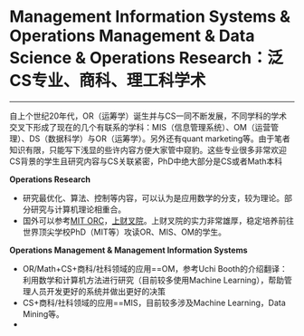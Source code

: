 # Management Information Systems & Operations Management & Data Science & Operations Research：泛CS专业、商科、理工科学术
***
自上个世纪20年代，OR（运筹学）诞生并与CS一同不断发展，不同学科的学术交叉下形成了现在的几个有联系的学科：MIS（信息管理系统）、OM（运营管理）、DS（数据科学）与OR（运筹学）。另外还有quant marketing等。由于笔者知识有限，只能写下浅显的些许内容方便大家管中窥豹。这些专业很多非常欢迎CS背景的学生且研究内容与CS关联紧密，PhD中绝大部分是CS或者Math本科

**Operations Research**
- 研究最优化、算法、控制等内容，可以认为是应用数学的分支，较为理论。部分研究与计算机理论相重合。
- 国外可以参考[MIT ORC](https://orc.mit.edu/)，[上财叉院](https://riis.sufe.edu.cn/jxChinese/)。上财叉院的实力非常雄厚，稳定培养前往世界顶尖学校PhD（MIT等）攻读OR、MIS、OM的学生。

**Operations Management & Management Information Systems**
- OR/Math+CS+商科/社科领域的应用==OM，参考Uchi Booth的介绍翻译：利用数学和计算机方法进行研究（目前较多使用Machine Learning），帮助管理人员开发更好的系统并做出更好的决策
- CS+商科/社科领域的应用==MIS，目前较多涉及Machine Learning，Data Mining等。
- 




